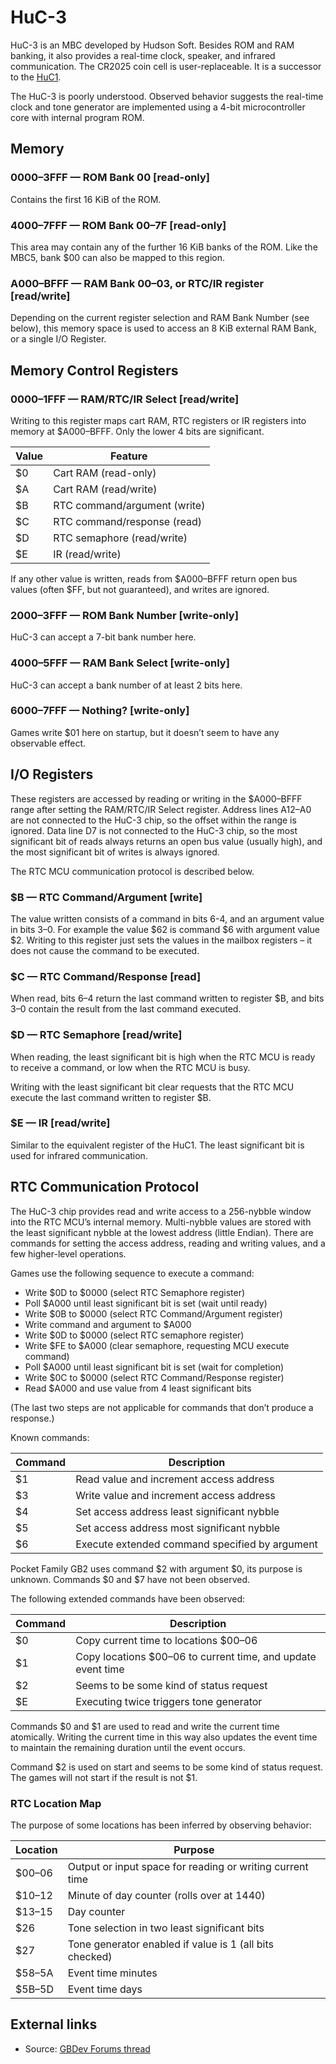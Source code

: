 # HuC-3

HuC-3 is an MBC developed by Hudson Soft. Besides ROM and RAM banking,
it also provides a real-time clock, speaker, and infrared communication.
The CR2025 coin cell is user-replaceable. It is a successor to the
[HuC1](./HuC1.md).

The HuC-3 is poorly understood. Observed behavior suggests the
real-time clock and tone generator are implemented using a 4-bit
microcontroller core with internal program ROM.

## Memory

### 0000–3FFF — ROM Bank 00 \[read-only\]

Contains the first 16 KiB of the ROM.

### 4000–7FFF — ROM Bank 00–7F \[read-only\]

This area may contain any of the further 16 KiB banks of the ROM. Like the MBC5,
bank $00 can also be mapped to this region.

### A000–BFFF — RAM Bank 00–03, or RTC/IR register \[read/write\]

Depending on the current register selection and RAM Bank Number (see
below), this memory space is used to access an 8 KiB external RAM Bank,
or a single I/O Register.

## Memory Control Registers

### 0000–1FFF — RAM/RTC/IR Select \[read/write\]

Writing to this register maps cart RAM, RTC registers or IR registers
into memory at $A000–BFFF. Only the lower 4 bits are significant.

Value | Feature
------|-----------------------------
  $0  | Cart RAM (read-only)
  $A  | Cart RAM (read/write)
  $B  | RTC command/argument (write)
  $C  | RTC command/response (read)
  $D  | RTC semaphore (read/write)
  $E  | IR (read/write)

If any other value is written, reads from $A000–BFFF return open bus
values (often $FF, but not guaranteed), and writes are ignored.

### 2000–3FFF — ROM Bank Number [write-only]

HuC-3 can accept a 7-bit bank number here.

### 4000–5FFF — RAM Bank Select [write-only]

HuC-3 can accept a bank number of at least 2 bits here.

### 6000–7FFF — Nothing? [write-only]

Games write $01 here on startup, but it doesn’t seem to have any
observable effect.

## I/O Registers

These registers are accessed by reading or writing in the $A000–BFFF
range after setting the RAM/RTC/IR Select register. Address lines
A12–A0 are not connected to the HuC-3 chip, so the offset within the
range is ignored. Data line D7 is not connected to the HuC-3 chip, so
the most significant bit of reads always returns an open bus value
(usually high), and the most significant bit of writes is always
ignored.

The RTC MCU communication protocol is described below.

### $B — RTC Command/Argument \[write\]

The value written consists of a command in bits 6-4, and an argument
value in bits 3–0. For example the value $62 is command $6 with argument
value $2. Writing to this register just sets the values in the mailbox
registers – it does not cause the command to be executed.

### $C — RTC Command/Response \[read\]

When read, bits 6–4 return the last command written to register $B, and
bits 3–0 contain the result from the last command executed.

### $D — RTC Semaphore \[read/write\]

When reading, the least significant bit is high when the RTC MCU is
ready to receive a command, or low when the RTC MCU is busy.

Writing with the least significant bit clear requests that the RTC MCU
execute the last command written to register $B.

### $E — IR \[read/write\]

Similar to the equivalent register of the HuC1. The least significant
bit is used for infrared communication.

## RTC Communication Protocol

The HuC-3 chip provides read and write access to a 256-nybble window
into the RTC MCU’s internal memory. Multi-nybble values are stored with
the least significant nybble at the lowest address (little Endian).
There are commands for setting the access address, reading and writing
values, and a few higher-level operations.

Games use the following sequence to execute a command:

* Write $0D to $0000 (select RTC Semaphore register)
* Poll $A000 until least significant bit is set (wait until ready)
* Write $0B to $0000 (select RTC Command/Argument register)
* Write command and argument to $A000
* Write $0D to $0000 (select RTC semaphore register)
* Write $FE to $A000 (clear semaphore, requesting MCU execute command)
* Poll $A000 until least significant bit is set (wait for completion)
* Write $0C to $0000 (select RTC Command/Response register)
* Read $A000 and use value from 4 least significant bits

(The last two steps are not applicable for commands that don’t produce a
response.)

Known commands:

Command | Description
--------|-----------------------------------------------
  $1    | Read value and increment access address
  $3    | Write value and increment access address
  $4    | Set access address least significant nybble
  $5    | Set access address most significant nybble
  $6    | Execute extended command specified by argument

Pocket Family GB2 uses command $2 with argument $0, its purpose is
unknown. Commands $0 and $7 have not been observed.

The following extended commands have been observed:

Command | Description
--------|-------------------------------------------------------------
  $0    | Copy current time to locations $00–06
  $1    | Copy locations $00–06 to current time, and update event time
  $2    | Seems to be some kind of status request
  $E    | Executing twice triggers tone generator

Commands $0 and $1 are used to read and write the current time
atomically. Writing the current time in this way also updates the event
time to maintain the remaining duration until the event occurs.

Command $2 is used on start and seems to be some kind of status
request. The games will not start if the result is not $1.

### RTC Location Map

The purpose of some locations has been inferred by observing behavior:

Location | Purpose
---------|------------------------------------------------------------
  $00–06 | Output or input space for reading or writing current time
  $10–12 | Minute of day counter (rolls over at 1440)
  $13–15 | Day counter
  $26    | Tone selection in two least significant bits
  $27    | Tone generator enabled if value is 1 (all bits checked)
  $58–5A | Event time minutes
  $5B–5D | Event time days

## External links

- Source: [GBDev Forums thread](http://web.archive.org/web/20231003224822/https://gbdev.gg8.se/forums/viewtopic.php?id=744)
